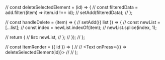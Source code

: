   // const deleteSelectedElement = (id) => {
  //   const filteredData = add.filter((item) => item.id !== id);
  //   setAdd(filteredData);
  // };

  // const handleDelete = (item) => {
  //   setAdd(({ list }) => {
  //     const newList = [...list];
  //     const index = newList.indexOf(item);
  //     newList.splice(index, 1);

  //     return {
  //       list: newList,
  //     };
  //   });
  // };

  // const ItemRender = ({ id }) => (
  //   <View>
  //     <Text onPress={() => deleteSelectedElement(id)}></Text>
  //   </View>
  // );